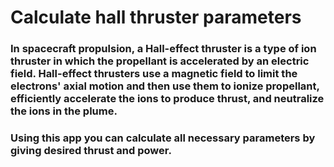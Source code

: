 # Calculate hall thruster parameters

### In spacecraft propulsion, a Hall-effect thruster is a type of ion thruster in which the propellant is accelerated by an electric field. Hall-effect thrusters use a magnetic field to limit the electrons' axial motion and then use them to ionize propellant, efficiently accelerate the ions to produce thrust, and neutralize the ions in the plume.
 
 ### Using this app you can calculate all necessary parameters by giving desired thrust and power. 
